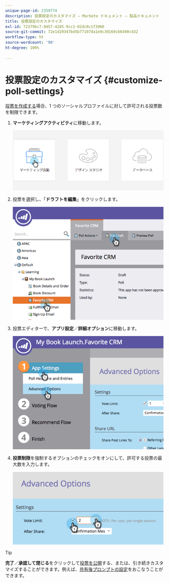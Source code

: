 ```yaml
---
unique-page-id: 2359774
description: 投票設定のカスタマイズ — Marketo ドキュメント — 製品ドキュメント
title: 投票設定のカスタマイズ
exl-id: 72379bc7-9457-4285-9cc2-02dc0c1f3966
source-git-commit: 72e1d29347bd5b77107da1e9c30169cb6490c432
workflow-type: ht
source-wordcount: '90'
ht-degree: 100%

---
```


# 投票設定のカスタマイズ {#customize-poll-settings}

[投票を作成する](/help/marketo/product-docs/demand-generation/social/creating-a-poll/create-a-poll.md)場合、1 つのソーシャルプロファイルに対して許可される投票数を制限できます。

1. **マーケティングアクティビティ**&#x200B;に移動します。

   ![](assets/login-marketing-activities.png)

1. 投票を選択し、「**ドラフトを編集**」をクリックします。

   ![](assets/image2014-9-19-10-3a56-3a37.png)

1. 投票エディターで、**アプリ設定**／**詳細オプション**&#x200B;に移動します。

   ![](assets/image2014-9-19-10-3a56-3a44.png)

1. **投票制限**&#x200B;を強制するオプションのチェックをオンにして、許可する投票の最大数を入力します。

   ![](assets/image2014-9-19-10-3a56-3a54.png)

>[!TIP]
>
>**完了**／**承認して閉じる**&#x200B;をクリックして[投票を公開](/help/marketo/product-docs/demand-generation/social/creating-a-poll/publish-a-poll.md)する、または、引き続きカスタマイズすることができます。例えば、[共有後プロンプトの設定](/help/marketo/product-docs/demand-generation/social/configuring-social-actions/configure-after-share-prompts.md)をおこなうことができます。
